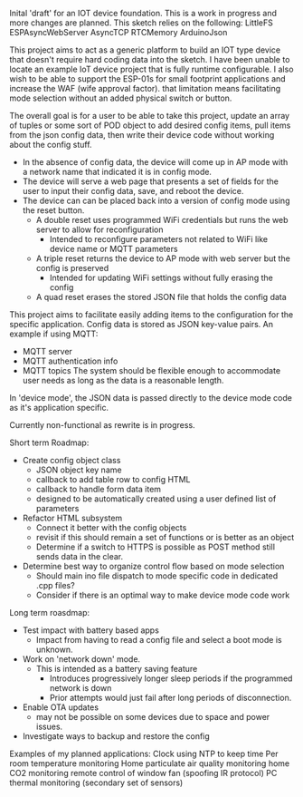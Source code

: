 Inital 'draft' for an IOT device foundation.
This is a work in progress and more changes are planned.
This sketch relies on the following:
LittleFS
ESPAsyncWebServer
AsyncTCP
RTCMemory
ArduinoJson

This project aims to act as a generic platform to build an IOT type device that doesn't require hard coding data into the sketch.
I have been unable to locate an example IoT device project that is fully runtime configurable.
I also wish to be able to support the ESP-01s for small footprint applications and increase the WAF (wife approval factor).
that limitation means facilitating mode selection without an added physical switch or button.

The overall goal is for a user to be able to take this project, update an array of tuples or some sort of POD object to add desired config items, pull items from the json config data, then write their device code without working about the config stuff.

- In the absence of config data, the device will come up in AP mode with a network name that indicated it is in config mode.
- The device will serve a web page that presents a set of fields for the user to input their config data, save, and reboot the device.
- The device can can be placed back into a version of config mode using the reset button.
  - A double reset uses programmed WiFi credentials but runs the web server to allow for reconfiguration
    - Intended to reconfigure parameters not related to WiFi like device name or MQTT parameters
  - A triple reset returns the device to AP mode with web server but the config is preserved
    - Intended for updating WiFi settings without fully erasing the config
  - A quad reset erases the stored JSON file that holds the config data

This project aims to facilitate easily adding items to the configuration for the specific application.
Config data is stored as JSON key-value pairs.
An example if using MQTT:
- MQTT server
- MQTT authentication info
- MQTT topics
The system should be flexible enough to accommodate user needs as long as the data is a reasonable length.

In 'device mode', the JSON data is passed directly to the device mode code as it's application specific.


Currently non-functional as rewrite is in progress.

Short term Roadmap: 
  - Create config object class
    - JSON object key name
    - callback to add table row to config HTML
    - callback to handle form data item
    - designed to be automatically created using a user defined list of parameters
  - Refactor HTML subsystem
    - Connect it better with the config objects
    - revisit if this should remain a set of functions or is better as an object
    - Determine if a switch to HTTPS is possible as POST method still sends data in the clear.
  - Determine best way to organize control flow based on mode selection
    - Should main ino file dispatch to mode specific code in dedicated .cpp files? 
    - Consider if there is an optimal way to make device mode code work

Long term roasdmap:
  - Test impact with battery based apps
    - Impact from having to read a config file and select a boot mode is unknown.
  - Work on 'network down' mode.
    - This is intended as a battery saving feature
      - Introduces progressively longer sleep periods if the programmed network is down
      - Prior attempts would just fail after long periods of disconnection.
  - Enable OTA updates
    - may not be possible on some devices due to space and power issues. 
  - Investigate ways to backup and restore the config
  
  
Examples of my planned applications:
Clock using NTP to keep time
Per room temperature monitoring
Home particulate air quality monitoring
home CO2 monitoring
remote control of window fan (spoofing IR protocol)
PC thermal monitoring (secondary set of sensors)